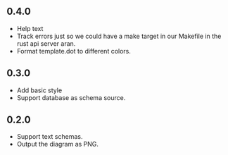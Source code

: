 ## 0.4.0
- Help text
- Track errors just so we could have a make target in our Makefile in the rust api server aran.
- Format template.dot to different colors.

## 0.3.0
- Add basic style
- Support database as schema source.

## 0.2.0
- Support text schemas.
- Output the diagram as PNG.

